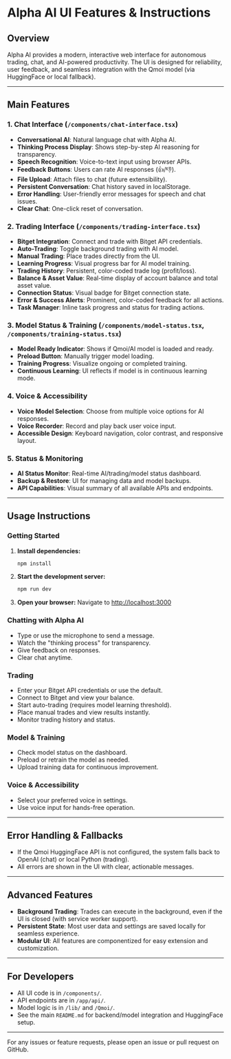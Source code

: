 # Alpha AI UI Features & Instructions

## Overview
Alpha AI provides a modern, interactive web interface for autonomous trading, chat, and AI-powered productivity. The UI is designed for reliability, user feedback, and seamless integration with the Qmoi model (via HuggingFace or local fallback).

---

## Main Features

### 1. Chat Interface (`/components/chat-interface.tsx`)
- **Conversational AI**: Natural language chat with Alpha AI.
- **Thinking Process Display**: Shows step-by-step AI reasoning for transparency.
- **Speech Recognition**: Voice-to-text input using browser APIs.
- **Feedback Buttons**: Users can rate AI responses (👍/👎).
- **File Upload**: Attach files to chat (future extensibility).
- **Persistent Conversation**: Chat history saved in localStorage.
- **Error Handling**: User-friendly error messages for speech and chat issues.
- **Clear Chat**: One-click reset of conversation.

### 2. Trading Interface (`/components/trading-interface.tsx`)
- **Bitget Integration**: Connect and trade with Bitget API credentials.
- **Auto-Trading**: Toggle background trading with AI model.
- **Manual Trading**: Place trades directly from the UI.
- **Learning Progress**: Visual progress bar for AI model training.
- **Trading History**: Persistent, color-coded trade log (profit/loss).
- **Balance & Asset Value**: Real-time display of account balance and total asset value.
- **Connection Status**: Visual badge for Bitget connection state.
- **Error & Success Alerts**: Prominent, color-coded feedback for all actions.
- **Task Manager**: Inline task progress and status for trading actions.

### 3. Model Status & Training (`/components/model-status.tsx`, `/components/training-status.tsx`)
- **Model Ready Indicator**: Shows if Qmoi/AI model is loaded and ready.
- **Preload Button**: Manually trigger model loading.
- **Training Progress**: Visualize ongoing or completed training.
- **Continuous Learning**: UI reflects if model is in continuous learning mode.

### 4. Voice & Accessibility
- **Voice Model Selection**: Choose from multiple voice options for AI responses.
- **Voice Recorder**: Record and play back user voice input.
- **Accessible Design**: Keyboard navigation, color contrast, and responsive layout.

### 5. Status & Monitoring
- **AI Status Monitor**: Real-time AI/trading/model status dashboard.
- **Backup & Restore**: UI for managing data and model backups.
- **API Capabilities**: Visual summary of all available APIs and endpoints.

---

## Usage Instructions

### Getting Started
1. **Install dependencies:**
   ```bash
   npm install
   ```
2. **Start the development server:**
   ```bash
   npm run dev
   ```
3. **Open your browser:**
   Navigate to [http://localhost:3000](http://localhost:3000)

### Chatting with Alpha AI
- Type or use the microphone to send a message.
- Watch the "thinking process" for transparency.
- Give feedback on responses.
- Clear chat anytime.

### Trading
- Enter your Bitget API credentials or use the default.
- Connect to Bitget and view your balance.
- Start auto-trading (requires model learning threshold).
- Place manual trades and view results instantly.
- Monitor trading history and status.

### Model & Training
- Check model status on the dashboard.
- Preload or retrain the model as needed.
- Upload training data for continuous improvement.

### Voice & Accessibility
- Select your preferred voice in settings.
- Use voice input for hands-free operation.

---

## Error Handling & Fallbacks
- If the Qmoi HuggingFace API is not configured, the system falls back to OpenAI (chat) or local Python (trading).
- All errors are shown in the UI with clear, actionable messages.

---

## Advanced Features
- **Background Trading**: Trades can execute in the background, even if the UI is closed (with service worker support).
- **Persistent State**: Most user data and settings are saved locally for seamless experience.
- **Modular UI**: All features are componentized for easy extension and customization.

---

## For Developers
- All UI code is in `/components/`.
- API endpoints are in `/app/api/`.
- Model logic is in `/lib/` and `/Qmoi/`.
- See the main `README.md` for backend/model integration and HuggingFace setup.

---

For any issues or feature requests, please open an issue or pull request on GitHub.

